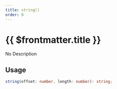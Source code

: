 ```yaml
---
title: string()
order: 0
---
```


# {{ $frontmatter.title }}

No Description

## Usage

```ts
string(offset: number, length: number): string;
```
